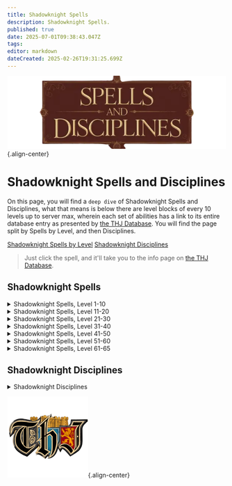 ```yaml
---
title: Shadowknight Spells
description: Shadowknight Spells.
published: true
date: 2025-07-01T09:38:43.047Z
tags: 
editor: markdown
dateCreated: 2025-02-26T19:31:25.699Z
---
```


![spellsdisciplines.webp](/classes-and-abilities/spellsdisciplines.webp){.align-center}

# Shadowknight Spells and Disciplines

On this page, you will find a `deep dive` of Shadowknight Spells and Disciplines, what that means is below there are level blocks of every 10 levels up to server max, wherein each set of abilities has a link to its entire database entry as presented by [the THJ Database](eqdb.net). You will find the page split by Spells by Level, and then Disciplines.

[Shadowknight Spells by Level](#shadowknight-spells)
[Shadowknight Disciplines](#shadowknight-disciplines)

> Just click the spell, and it'll take you to the info page on [the THJ Database](eqdb.net).

## Shadowknight Spells


<details>
	<summary> Shadowknight Spells, Level 1-10 </summary>

|Spell Name|Level|
|---|---|
|<a href="https://eqdb.net/spell/detail/5012" target="_blank">Spike of Disease</a>|1|
|<a href="https://eqdb.net/spell/detail/221" target="_blank">Sense the Dead</a>|2|
|<a href="https://eqdb.net/spell/detail/342" target="_blank">Locate Corpse</a>|3|
|<a href="https://eqdb.net/spell/detail/235" target="_blank">Invisibility versus Undead</a>|4|
|<a href="https://eqdb.net/spell/detail/340" target="_blank">Disease Cloud</a>|5|
|<a href="https://eqdb.net/spell/detail/343" target="_blank">Siphon Strength</a>|6|
|<a href="https://eqdb.net/spell/detail/33640" target="_blank">Leering Corpse (SHD)</a>|7|
|<a href="https://eqdb.net/spell/detail/341" target="_blank">Lifetap</a>|8|
|<a href="https://eqdb.net/spell/detail/2571" target="_blank">Despair</a>|9|
|<a href="https://eqdb.net/spell/detail/347" target="_blank">Numb the Dead</a>|9|
|<a href="https://eqdb.net/spell/detail/225" target="_blank">Endure Cold</a>|10|

</details>

<details>
	<summary> Shadowknight Spells, Level 11-20 </summary>

|Spell Name|Level|
|---|---|
|<a href="https://eqdb.net/spell/detail/344" target="_blank">Clinging Darkness</a>|11|
|<a href="https://eqdb.net/spell/detail/229" target="_blank">Fear</a>|12|
|<a href="https://eqdb.net/spell/detail/2213" target="_blank">Lesser Summon Corpse</a>|12|
|<a href="https://eqdb.net/spell/detail/354" target="_blank">Shadow Step</a>|13|
|<a href="https://eqdb.net/spell/detail/33634" target="_blank">Bone Walk (SHD)</a>|14|
|<a href="https://eqdb.net/spell/detail/502" target="_blank">Lifespike</a>|15|
|<a href="https://eqdb.net/spell/detail/2572" target="_blank">Scream of Hate</a>|15|
|<a href="https://eqdb.net/spell/detail/346" target="_blank">Grim Aura</a>|16|
|<a href="https://eqdb.net/spell/detail/352" target="_blank">Deadeye</a>|17|
|<a href="https://eqdb.net/spell/detail/218" target="_blank">Ward Undead</a>|18|
|<a href="https://eqdb.net/spell/detail/213" target="_blank">Cure Disease</a>|19|
|<a href="https://eqdb.net/spell/detail/3583" target="_blank">Tiny Companion</a>|19|
|<a href="https://eqdb.net/spell/detail/355" target="_blank">Engulfing Darkness</a>|20|
|<a href="https://eqdb.net/spell/detail/209" target="_blank">Spook the Dead</a>|20|

</details>

<details>
	<summary> Shadowknight Spells, Level 21-30 </summary>

|Spell Name|Level|
|---|---|
|<a href="https://eqdb.net/spell/detail/357" target="_blank">Dark Empathy</a>|21|
|<a href="https://eqdb.net/spell/detail/33635" target="_blank">Convoke Shadow (SHD)</a>|22|
|<a href="https://eqdb.net/spell/detail/359" target="_blank">Vampiric Embrace</a>|22|
|<a href="https://eqdb.net/spell/detail/2573" target="_blank">Scream of Pain</a>|23|
|<a href="https://eqdb.net/spell/detail/366" target="_blank">Feign Death</a>|24|
|<a href="https://eqdb.net/spell/detail/226" target="_blank">Endure Disease</a>|26|
|<a href="https://eqdb.net/spell/detail/363" target="_blank">Wave of Enfeeblement</a>|27|
|<a href="https://eqdb.net/spell/detail/360" target="_blank">Heat Blood</a>|28|
|<a href="https://eqdb.net/spell/detail/445" target="_blank">Lifedraw</a>|29|
|<a href="https://eqdb.net/spell/detail/1289" target="_blank">Strengthen Death</a>|29|
|<a href="https://eqdb.net/spell/detail/522" target="_blank">Gather Shadows</a>|30|
|<a href="https://eqdb.net/spell/detail/33641" target="_blank">Restless Bones (SHD)</a>|30|

</details>

<details>
	<summary> Shadowknight Spells, Level 31-40 </summary>

|Spell Name|Level|
|---|---|
|<a href="https://eqdb.net/spell/detail/236" target="_blank">Shieldskin</a>|31|
|<a href="https://eqdb.net/spell/detail/4062" target="_blank">Dark Temptation</a>|32|
|<a href="https://eqdb.net/spell/detail/1221" target="_blank">Terror of Darkness</a>|33|
|<a href="https://eqdb.net/spell/detail/3561" target="_blank">Spear of Disease</a>|34|
|<a href="https://eqdb.net/spell/detail/61" target="_blank">Resist Cold</a>|35|
|<a href="https://eqdb.net/spell/detail/1457" target="_blank">Shroud of Hate</a>|35|
|<a href="https://eqdb.net/spell/detail/3" target="_blank">Summon Corpse</a>|35|
|<a href="https://eqdb.net/spell/detail/48" target="_blank">Cancel Magic</a>|36|
|<a href="https://eqdb.net/spell/detail/367" target="_blank">Heart Flutter</a>|36|
|<a href="https://eqdb.net/spell/detail/2574" target="_blank">Scream of Death</a>|37|
|<a href="https://eqdb.net/spell/detail/370" target="_blank">Shadow Vortex</a>|37|
|<a href="https://eqdb.net/spell/detail/33636" target="_blank">Animate Dead (SHD)</a>|38|
|<a href="https://eqdb.net/spell/detail/233" target="_blank">Expulse Undead</a>|39|
|<a href="https://eqdb.net/spell/detail/1225" target="_blank">Voice of Darkness</a>|39|
|<a href="https://eqdb.net/spell/detail/90" target="_blank">Shadow Sight</a>|40|

</details>

<details>
	<summary> Shadowknight Spells, Level 41-50 </summary>

|Spell Name|Level|
|---|---|
|<a href="https://eqdb.net/spell/detail/3686" target="_blank">Blood of Pain</a>|41|
|<a href="https://eqdb.net/spell/detail/1222" target="_blank">Terror of Shadows</a>|42|
|<a href="https://eqdb.net/spell/detail/127" target="_blank">Invoke Fear</a>|43|
|<a href="https://eqdb.net/spell/detail/452" target="_blank">Dooming Darkness</a>|44|
|<a href="https://eqdb.net/spell/detail/478" target="_blank">Breath of the Dead</a>|45|
|<a href="https://eqdb.net/spell/detail/414" target="_blank">Word of Spirit</a>|45|
|<a href="https://eqdb.net/spell/detail/33637" target="_blank">Summon Dead (SHD)</a>|46|
|<a href="https://eqdb.net/spell/detail/1226" target="_blank">Voice of Shadows</a>|46|
|<a href="https://eqdb.net/spell/detail/692" target="_blank">Life Leech</a>|47|
|<a href="https://eqdb.net/spell/detail/4102" target="_blank">Scythe of Darkness</a>|47|
|<a href="https://eqdb.net/spell/detail/3560" target="_blank">Spear of Pain</a>|48|
|<a href="https://eqdb.net/spell/detail/117" target="_blank">Dismiss Undead</a>|49|
|<a href="https://eqdb.net/spell/detail/199" target="_blank">Harmshield</a>|50|
|<a href="https://eqdb.net/spell/detail/1458" target="_blank">Shroud of Pain</a>|50|

</details>

<details>
	<summary> Shadowknight Spells, Level 51-60 </summary>

|Spell Name|Level|
|---|---|
|<a href="https://eqdb.net/spell/detail/1685" target="_blank">Muzzle of Mardu</a>|51|
|<a href="https://eqdb.net/spell/detail/446" target="_blank">Siphon Life</a>|51|
|<a href="https://eqdb.net/spell/detail/16420" target="_blank">Vicious Bite of Chaos Recourse</a>|51|
|<a href="https://eqdb.net/spell/detail/2575" target="_blank">Abduction of Strength</a>|52|
|<a href="https://eqdb.net/spell/detail/3685" target="_blank">Comatose</a>|52|
|<a href="https://eqdb.net/spell/detail/33638" target="_blank">Malignant Dead (SHD)</a>|52|
|<a href="https://eqdb.net/spell/detail/2576" target="_blank">Mental Corruption</a>|52|
|<a href="https://eqdb.net/spell/detail/448" target="_blank">Rest the Dead</a>|52|
|<a href="https://eqdb.net/spell/detail/1285" target="_blank">Summon Companion</a>|52|
|<a href="https://eqdb.net/spell/detail/451" target="_blank">Boil Blood</a>|53|
|<a href="https://eqdb.net/spell/detail/1223" target="_blank">Terror of Death</a>|53|
|<a href="https://eqdb.net/spell/detail/364" target="_blank">Banshee Aura</a>|54|
|<a href="https://eqdb.net/spell/detail/4063" target="_blank">Call of Darkness</a>|54|
|<a href="https://eqdb.net/spell/detail/59" target="_blank">Panic the Dead</a>|54|
|<a href="https://eqdb.net/spell/detail/4103" target="_blank">Scythe of Death</a>|54|
|<a href="https://eqdb.net/spell/detail/3562" target="_blank">Spear of Plague</a>|54|
|<a href="https://eqdb.net/spell/detail/2577" target="_blank">Torrent of Hate</a>|54|
|<a href="https://eqdb.net/spell/detail/1742" target="_blank">Bobbing Corpse</a>|55|
|<a href="https://eqdb.net/spell/detail/662" target="_blank">Expel Undead</a>|55|
|<a href="https://eqdb.net/spell/detail/1459" target="_blank">Shroud of Death</a>|55|
|<a href="https://eqdb.net/spell/detail/1376" target="_blank">Shroud of Undeath</a>|55|
|<a href="https://eqdb.net/spell/detail/524" target="_blank">Spirit Tap</a>|55|
|<a href="https://eqdb.net/spell/detail/1227" target="_blank">Voice of Death</a>|55|
|<a href="https://eqdb.net/spell/detail/6995" target="_blank">Soulless Fear</a>|56|
|<a href="https://eqdb.net/spell/detail/393" target="_blank">Steelskin</a>|56|
|<a href="https://eqdb.net/spell/detail/2578" target="_blank">Torrent of Pain</a>|56|
|<a href="https://eqdb.net/spell/detail/1773" target="_blank">Conjure Corpse</a>|57|
|<a href="https://eqdb.net/spell/detail/525" target="_blank">Drain Spirit</a>|57|
|<a href="https://eqdb.net/spell/detail/6986" target="_blank">Shadow Voice</a>|57|
|<a href="https://eqdb.net/spell/detail/454" target="_blank">Vampiric Curse</a>|57|
|<a href="https://eqdb.net/spell/detail/33642" target="_blank">Cackling Bones (SHD)</a>|58|
|<a href="https://eqdb.net/spell/detail/2892" target="_blank">Deathly Temptation</a>|58|
|<a href="https://eqdb.net/spell/detail/49" target="_blank">Nullify Magic</a>|58|
|<a href="https://eqdb.net/spell/detail/2579" target="_blank">Torrent of Fatigue</a>|58|
|<a href="https://eqdb.net/spell/detail/453" target="_blank">Cascading Darkness</a>|59|
|<a href="https://eqdb.net/spell/detail/394" target="_blank">Diamondskin</a>|59|
|<a href="https://eqdb.net/spell/detail/1224" target="_blank">Terror of Terris</a>|59|
|<a href="https://eqdb.net/spell/detail/1508" target="_blank">Asystole</a>|60|
|<a href="https://eqdb.net/spell/detail/661" target="_blank">Augment Death</a>|60|
|<a href="https://eqdb.net/spell/detail/2580" target="_blank">Cloak of the Akheva</a>|60|
|<a href="https://eqdb.net/spell/detail/1460" target="_blank">Death Peace</a>|60|
|<a href="https://eqdb.net/spell/detail/447" target="_blank">Drain Soul</a>|60|
|<a href="https://eqdb.net/spell/detail/1228" target="_blank">Voice of Terris</a>|60|

</details>

<details>
	<summary> Shadowknight Spells, Level 61-65 </summary>

|Spell Name|Level|
|---|---|
|<a href="https://eqdb.net/spell/detail/3406" target="_blank">Aura of Darkness</a>|61|
|<a href="https://eqdb.net/spell/detail/3400" target="_blank">Festering Darkness</a>|61|
|<a href="https://eqdb.net/spell/detail/6" target="_blank">Ignite Blood</a>|61|
|<a href="https://eqdb.net/spell/detail/1411" target="_blank">Improved Invisibility to Undead</a>|61|
|<a href="https://eqdb.net/spell/detail/6996" target="_blank">Soulless Panic</a>|61|
|<a href="https://eqdb.net/spell/detail/456" target="_blank">Bond of Death</a>|62|
|<a href="https://eqdb.net/spell/detail/3428" target="_blank">Deny Undead</a>|62|
|<a href="https://eqdb.net/spell/detail/6987" target="_blank">Shadow Bellow</a>|62|
|<a href="https://eqdb.net/spell/detail/3401" target="_blank">Touch of Volatis</a>|62|
|<a href="https://eqdb.net/spell/detail/3408" target="_blank">Zevfeer's Bite</a>|62|
|<a href="https://eqdb.net/spell/detail/3403" target="_blank">Aura of Pain</a>|63|
|<a href="https://eqdb.net/spell/detail/3489" target="_blank">Blood of Hate</a>|63|
|<a href="https://eqdb.net/spell/detail/3227" target="_blank">Shroud of Chaos</a>|63|
|<a href="https://eqdb.net/spell/detail/3405" target="_blank">Terror of Thule</a>|63|
|<a href="https://eqdb.net/spell/detail/1414" target="_blank">Augmentation of Death</a>|64|
|<a href="https://eqdb.net/spell/detail/33639" target="_blank">Invoke Death (SHD)</a>|64|
|<a href="https://eqdb.net/spell/detail/3488" target="_blank">Pact of Hate</a>|64|
|<a href="https://eqdb.net/spell/detail/4101" target="_blank">Scythe of Innoruuk</a>|64|
|<a href="https://eqdb.net/spell/detail/3491" target="_blank">Spear of Decay</a>|64|
|<a href="https://eqdb.net/spell/detail/4982" target="_blank">Ancient: Bite of Chaos</a>|65|
|<a href="https://eqdb.net/spell/detail/3411" target="_blank">Aura of Hate</a>|65|
|<a href="https://eqdb.net/spell/detail/4903" target="_blank">Black Shroud</a>|65|
|<a href="https://eqdb.net/spell/detail/3490" target="_blank">Cloak of Luclin</a>|65|
|<a href="https://eqdb.net/spell/detail/8484" target="_blank">Decrepit Skin</a>|65|
|<a href="https://eqdb.net/spell/detail/4902" target="_blank">Mental Horror</a>|65|
|<a href="https://eqdb.net/spell/detail/4904" target="_blank">Miasmic Spear</a>|65|
|<a href="https://eqdb.net/spell/detail/3413" target="_blank">Touch of Innoruuk</a>|65|
|<a href="https://eqdb.net/spell/detail/3410" target="_blank">Voice of Thule</a>|65|

</details>

## Shadowknight Disciplines
<details>
	<summary> Shadowknight Disciplines </summary>

|Discipline Name|Level|
|---|---|
|<a href="https://eqdb.net/spell/detail/4585" target="_blank">Resistant Discipline</a>|51|
|<a href="https://eqdb.net/spell/detail/4587" target="_blank">Fearless Discipline</a>|54|
|<a href="https://eqdb.net/spell/detail/4520" target="_blank">Unholy Aura Discipline</a>|55|
|<a href="https://eqdb.net/spell/detail/4590" target="_blank">Deflection Discipline</a>|59|
|<a href="https://eqdb.net/spell/detail/4504" target="_blank">Leechcurse Discipline</a>|60|

</details>

![pagebreak6.webp](/pagebreak6.webp){.align-center}
